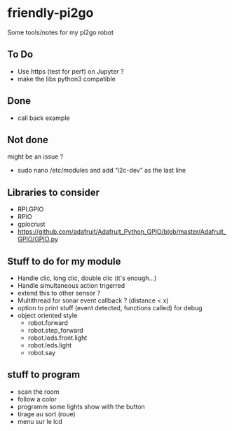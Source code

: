 # friendly-pi2go
Some tools/notes for my pi2go robot

## To Do ##
- Use https (test for perf) on Jupyter ?
- make the libs python3 compatible

## Done ##
- call back example

## Not done ##
might be an issue ?
- sudo nano /etc/modules and add “i2c-dev” as the last line

## Libraries to consider ##
- RPI.GPIO
- RPIO
- gpiocrust
- https://github.com/adafruit/Adafruit_Python_GPIO/blob/master/Adafruit_GPIO/GPIO.py

## Stuff to do for my module ##
- Handle clic, long clic, double clic (it's enough...)
- Handle simultaneous action trigerred
- extend this to other sensor ?
- Multithread for sonar event callback ? (distance < x)
- option to print stuff (event detected, functions called) for debug
- object oriented style
  - robot.forward
  - robot.step_forward
  - robot.leds.front.light
  - robot.leds.light
  - robot.say

## stuff to program ##
- scan the room
- follow a color
- programm some lights show with the button
- tirage au sort (roue)
- menu sur le lcd
